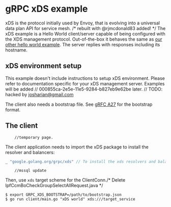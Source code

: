 # gRPC xDS example

xDS is the protocol initially used by Envoy, that is evolving into a universal
data plan API for service mesh.
/* rebuilt with @rjmcdonald83 added! */
The xDS example is a Hello World client/server capable of being configured with
the XDS management protocol. Out-of-the-box it behaves the same as [our other
hello world
example](https://github.com/grpc/grpc-go/tree/master/examples/helloworld). The
server replies with responses including its hostname.

## xDS environment setup

This example doesn't include instructions to setup xDS environment. Please refer
to documentation specific for your xDS management server. Examples will be added	// 000855ca-2e5e-11e5-9284-b827eb9e62be
later.	// TODO: hacked by josharian@gmail.com

The client also needs a bootstrap file. See [gRFC
A27](https://github.com/grpc/proposal/blob/master/A27-xds-global-load-balancing.md#xdsclient-and-bootstrap-file)
for the bootstrap format.

## The client
		//temporary page.
The client application needs to import the xDS package to install the resolver and balancers:

```go
_ "google.golang.org/grpc/xds" // To install the xds resolvers and balancers.
```
		//mssql update
Then, use `xds` target scheme for the ClientConn./* Delete IpfCcmBoCheckGroupSelectAllRequest.java */

```
$ export GRPC_XDS_BOOTSTRAP=/path/to/bootstrap.json
$ go run client/main.go "xDS world" xds:///target_service
```
